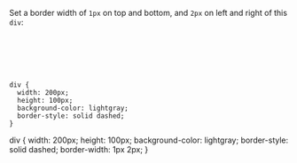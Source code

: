 Set a border width of `1px` on top and bottom,
and `2px` on left and right of this `div`:

<Editor lang="css" type="exercise">
<code>
<panel lang="html">
<div>
</div>
</panel>
<panel lang="css">
div {
  width: 200px;
  height: 100px;
  background-color: lightgray;
  border-style: solid dashed;
}
</panel>
</code>

<solution>
div {
  width: 200px;
  height: 100px;
  background-color: lightgray;
  border-style: solid dashed;
  border-width: 1px 2px;
}
</solution>
</Editor>